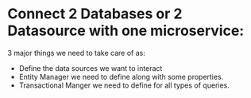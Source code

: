 # Connect 2 Databases or 2 Datasource with one microservice:

3 major things we need to take care of as:

- Define the data sources we want to interact
- Entity Manager we need to define along with some properties.
- Transactional Manger we need to define for all types of queries.
